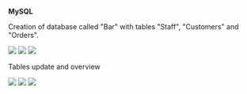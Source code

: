 **MySQL**

Creation of database called "Bar" with tables "Staff", "Customers" and "Orders".

<img src="https://github.com/HighLandner/DevOps_online_Kharkiv_2021Q1/blob/master/m3/task3.1/images/Staff.png">
<img src="https://github.com/HighLandner/DevOps_online_Kharkiv_2021Q1/blob/master/m3/task3.1/images/Customers.png">
<img src="https://github.com/HighLandner/DevOps_online_Kharkiv_2021Q1/blob/master/m3/task3.1/images/Orders.png">

Tables update and overview

<img src="https://github.com/HighLandner/DevOps_online_Kharkiv_2021Q1/blob/master/m3/task3.1/images/Staff_overview.png">
<img src="https://github.com/HighLandner/DevOps_online_Kharkiv_2021Q1/blob/master/m3/task3.1/images/Customers_overview.png">
<img src="https://github.com/HighLandner/DevOps_online_Kharkiv_2021Q1/blob/master/m3/task3.1/images/Orders_overview.png">

